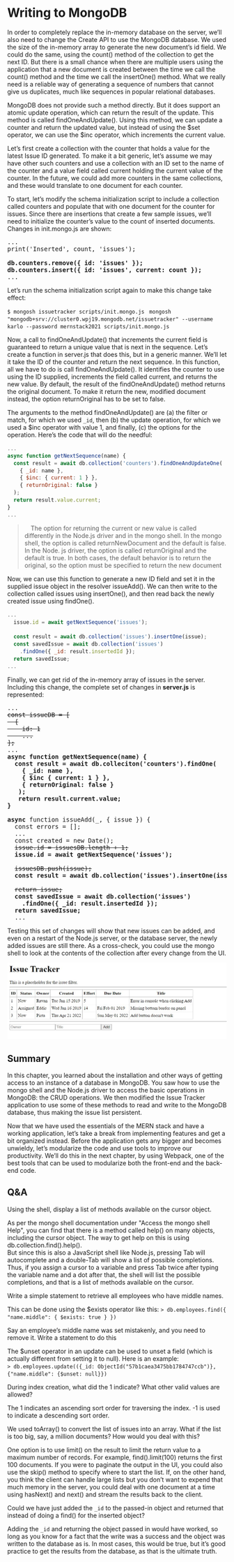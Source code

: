# Writing to MongoDB

In order to completely replace the in-memory database on the server, we’ll also need to change the Create API to use the MongoDB database. 
We used the size of the in-memory array to generate the new document’s id field. We could do the same, using the count() method of the collection to get the next ID. But there is a small chance when there are multiple users using the application that a new document is created between the time we call the count() method and the time we call the insertOne() method. What we really need is a reliable way of generating a sequence of numbers that cannot give us duplicates, much like sequences in popular relational databases.

MongoDB does not provide such a method directly. But it does support an atomic update operation, which can return the result of the update. This method is called findOneAndUpdate(). Using this method, we can update a counter and return the updated value, but instead of using the $set operator, we can use the $inc operator, which increments the current value.

Let’s first create a collection with the counter that holds a value for the latest Issue ID generated. To make it a bit generic, let’s assume we may have other such counters and use a collection with an ID set to the name of the counter and a value field called current holding the current value of the counter. In the future, we could add more counters in the same collections, and these would translate to one document for each counter.

To start, let’s modify the schema initialization script to include a collection called counters and populate that with one document for the counter for issues. Since there are insertions that create a few sample issues, we’ll need to initialize the counter’s value to the count of inserted documents. Changes in init.mongo.js are shown:

<pre>
...
print('Inserted', count, 'issues');

<b>db.counters.remove({ id: 'issues' });
db.counters.insert({ id: 'issues', current: count });</b>
...
</pre>

Let’s run the schema initialization script again to make this change take effect:

`$ mongosh issuetracker scripts/init.mongo.js `
` mongosh "mongodb+srv://cluster0.wpj19.mongodb.net/issuetracker" --username karlo --password mernstack2021 scripts/init.mongo.js `

Now, a call to findOneAndUpdate() that increments the current field is guaranteed to return a unique value that is next in the sequence. Let’s create a function in server.js that does this, but in a generic manner. We’ll let it take the ID of the counter and return the next sequence. In this function, all we have to do is call findOneAndUpdate(). It identifies the counter to use using the ID supplied, increments the field called current, and returns the new value. By default, the result of the findOneAndUpdate() method returns the original document. To make it return the new, modified document instead, the option returnOriginal has to be set to false.

The arguments to the method findOneAndUpdate() are (a) the filter or match, for which we used `_id`, then (b) the update operation, for which we used a $inc operator with value 1, and finally, (c) the options for the operation. Here’s the code that will do the needful:

```js
...
async function getNextSequence(name) {
  const result = await db.collection('counters').findOneAndUpdateOne(
    { _id: name },
    { $inc: { current: 1 } },
    { returnOriginal: false }
  );
  return result.value.current; 
}
...    
```

 >  The option for returning the current or new value is called differently in the Node.js driver and in the mongo shell. In the mongo shell, the option is called
 returnNewDocument and the default is false. In the Node. js driver, the option is called returnOriginal and the default is true. In both cases, the default
 behavior is to return the original, so the option must be specified to return the new document


Now, we can use this function to generate a new ID field and set it in the supplied issue object in the resolver issueAdd(). We can then write to the collection called issues using insertOne(), and then read back the newly created issue using findOne().


```js
...
  issue.id = await getNextSequence('issues');
  
  const result = await db.collection('issues').insertOne(issue);
  const savedIssue = await db.collection('issues')
    .findOne({ _id: result.insertedId });
  return savedIssue;
...
```

Finally, we can get rid of the in-memory array of issues in the server. Including this change, the complete set of changes in **server.js** is represented: 

<pre>
...
<del>const issueDB = [
  {
    id: 1
    ...
];</del>
...
<b>async function getNextSequence(name) {
  const result = await db.colleciton('counters').findOne(
    { _id: name },
    { $inc { current: 1 } },
    { returnOriginal: false }
   );
   return result.current.value;
}

async</b> function issueAdd(_, { issue }) {
  const errors = [];
  ...
  const created = new Date();
  <del>issue.id = issuesDB.length + 1;</del>
  <b>issue.id = await getNextSequence('issues');</b>
  
  <del>issuesDB.push(issue);</del>
  <b>const result = await db.collection('issues').insertOne(issue);</b>
  
  <del>return issue;</del>
  <b>const savedIssue = await db.collection('issues')
    .findOne({ _id: result.insertedId });
  return savedIssue;</b>
  ...
</pre>

Testing this set of changes will show that new issues can be added, and even on a restart of the Node.js server, or the database server, the newly added issues are still there. As a cross-check, you could use the mongo shell to look at the contents of the collection after every change from the UI.

![add-button-teste](./resources/add-button-working.JPG)

## Summary

In this chapter, you learned about the installation and other ways of getting access to an instance of a
database in MongoDB. You saw how to use the mongo shell and the Node.js driver to access the basic
operations in MongoDB: the CRUD operations. We then modified the Issue Tracker application to use some
of these methods to read and write to the MongoDB database, thus making the issue list persistent.

Now that we have used the essentials of the MERN stack and have a working application, let’s take a
break from implementing features and get a bit organized instead. Before the application gets any bigger and becomes unwieldy, let’s modularize the code and use tools to improve our productivity. We’ll do this in the next chapter, by using Webpack, one of the best tools that can be used to modularize both the front-end and the back-end code.

## Q&A

Using the shell, display a list of methods available on the cursor object.

As per the mongo shell documentation under "Access the mongo shell Help", you can find that there is a method called help() on many objects, including the cursor object. The way to get help on this is using db.collection.find().help().<br />
But since this is also a JavaScript shell like Node.js, pressing Tab will autocomplete and a double-Tab will show a list of possible completions. Thus, if you assign a cursor to a variable and press Tab twice after typing the variable name and a dot after that, the shell will list the possible completions, and that is a list of methods available on the cursor.

Write a simple statement to retrieve all employees who have middle names.

This can be done using the $exists operator like this:
`> db.employees.find({ "name.middle": { $exists: true } })`

Say an employee’s middle name was set mistakenly, and you need to remove it. Write a statement to do this

The $unset operator in an update can be used to unset a field (which is actually different from setting it to null). Here is an example:<br />
`> db.employees.update(({_id: ObjectId("57b1caea3475bb1784747ccb")}, {"name.middle": {$unset: null}})`

During index creation, what did the 1 indicate? What other valid values are allowed?

The 1 indicates an ascending sort order for traversing the index. -1 is used to indicate a descending sort order.

We used toArray() to convert the list of issues into an array. What if the list is too big, say, a million documents? How would you deal with this?

One option is to use limit() on the result to limit the return value to a maximum number of records. For example, find().limit(100) returns the first 100 documents. If you were to paginate the output in the UI, you could also use the skip() method to specify where to start the list. If, on the other hand, you think the client can handle large lists but you don’t want to expend that much memory in the server, you could deal with one document at a time using hasNext() and next() and stream the results back to the client.

Could we have just added the `_id` to the passed-in object and returned that instead of doing a find() for the inserted object?

Adding the `_id` and returning the object passed in would have worked, so long as you know for a fact that the write was a success and the object was written to the database as is. In most cases, this would be true, but it’s good practice to get the results from the database, as that is the ultimate truth.
